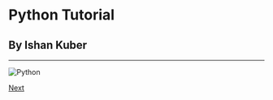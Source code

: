 # Python Tutorial
## By Ishan Kuber
---

![Python](https://assets.stickpng.com/images/5848152fcef1014c0b5e4967.png)

[Next](intro_to_python.md)






